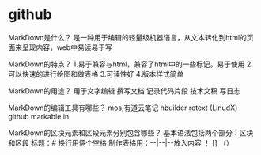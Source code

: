 # github
MarkDown是什么？
是一种用于编辑的轻量级机器语言，从文本转化到html的页面来呈现内容，web中易读易于写

MarkDown的特点？
1.易于兼容与html，兼容了html中的一些标记。易于使用
2.可以快速的进行绘图和做表格
3.可读性好
4.版本样式简单

MarkDown的用途？
用于文字编辑
撰写文档
记录代码片段
技术文稿
写日志


MarkDown的编辑工具有哪些？
mos,有道云笔记
hbuilder
retext (LinudX) 
github 
markable.in


MarkDown的区块元素和区段元素分别包含哪些？
基本语法包括两个部分：区块和区段
标题：#
换行用俩个空格
制作表格用：--|--|--放入内容
！ [] （）
[]()
